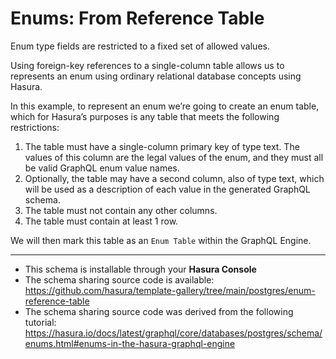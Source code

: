 # Enums: From Reference Table

Enum type fields are restricted to a fixed set of allowed values.

Using foreign-key references to a single-column table allows us to represents an enum using ordinary relational database concepts using Hasura.

In this example, to represent an enum we’re going to create an enum table, which for Hasura’s purposes is any table that meets the following restrictions:

1. The table must have a single-column primary key of type text. The values of this column are the legal values of the enum, and they must all be valid GraphQL enum value names.
2. Optionally, the table may have a second column, also of type text, which will be used as a description of each value in the generated GraphQL schema.
3. The table must not contain any other columns.
4. The table must contain at least 1 row.

We will then mark this table as an `Enum Table` within the GraphQL Engine.

-----

- This schema is installable through your **Hasura Console**
- The schema sharing source code is available: https://github.com/hasura/template-gallery/tree/main/postgres/enum-reference-table
- The schema sharing source code was derived from the following tutorial: https://hasura.io/docs/latest/graphql/core/databases/postgres/schema/enums.html#enums-in-the-hasura-graphql-engine